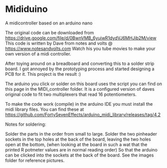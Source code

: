 # Mididuino
A midicontroller based on an arduino nano

The original code can be downloaded from https://drive.google.com/file/d/0BwnVMB_6yujwR1dydVJ6MHJib2M/view
This code is written by Dave from notes and volts @ https://www.notesandvolts.com 
Watch his you tube movies to make your own version of a midi controller.

After toying around on a breadboard and converting this to a solder strip board.
I got annoyed by the prototyping process and started designing a PCB for it.
This project is the result :)

The arduino you click or solder on this board uses the script you can find on this page in the MIDI_controller folder.
It is a configured version of daves original code to fit two multiplexers that read 16 potentiometers.

To make the code work (compile) in the arduino IDE you must install the midi library files.
You can find these at https://github.com/FortySevenEffects/arduino_midi_library/releases/tag/4.2

Notes for soldering:

Solder the parts in the order from small to large.
Solder the two pinheader sockets in the top holes at the back of the board, leaving the two holes open at the bottom,
(when looking at the board in such a wat that the printed R potmeter values are in normal reading order)
So that the arduino can be clicked into the sockets at the back of the board. See the images folder for reference pictures.
